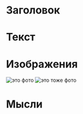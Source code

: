 # Заголовок
# Текст
# Изображения
![это фото](_MG_3074.JPG)
![это тоже фото](_MG_3223.JPG)



# Мысли
